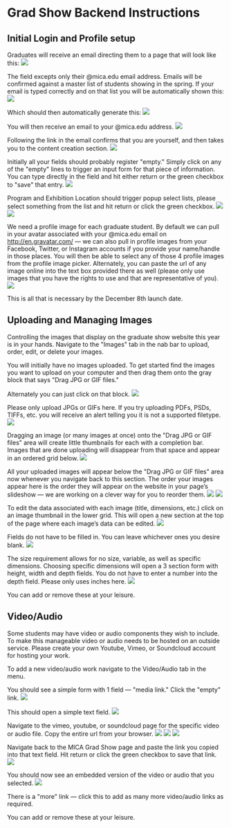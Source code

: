 # Grad Show Backend Instructions

## Initial Login and Profile setup
Graduates will receive an email directing them to a page that will look like this: 
![](step1.0.png)

The field excepts only their @mica.edu email address. Emails will be confirmed against a master list of students showing in the spring. If your email is typed correctly and on that list you will be automatically shown this:
![](step1.1.png)

Which should then automatically generate this:
![](step1.2.png)

You will then receive an email to your @mica.edu address.
![](step1.3.png)

Following the link in the email confirms that you are yourself, and then takes you to the content creation section.
![](step2.0.png)

Initially all your fields should probably register "empty." Simply click on any of the "empty" lines to trigger an input form for that piece of information. You can type directly in the  field and hit either return or the green checkbox to "save" that entry.
![](step2.1.png)

Program and Exhibition Location should trigger popup select lists, please select something from the list and hit return or click the green checkbox.
![](step2.2.png)
![](step2.3.png)

We need a profile image for each graduate student. By default we can pull in your avatar associated with your @mica.edu email on http://en.gravatar.com/ — we can also pull in profile images from your Facebook, Twitter, or Instagram accounts if you provide your name/handle in those places. You will then be able to select any of those 4 profile images from the profile image picker. Alternately, you can paste the url of any image online into the text box provided there as well (please only use images that you have the rights to use and that are representative of you).
![](step2.4.png)

This is all that is necessary by the December 8th launch date.

## Uploading and Managing Images
Controlling the images that display on the graduate show website this year is in your hands. Navigate to the "Images" tab in the nab bar to upload, order, edit, or delete your images.

You will initially have no images uploaded. To get started find the images you want to upload on your computer and then drag them onto the gray block that says "Drag JPG or GIF files."

Alternately you can just click on that block.
![](images-1.0.png)

Please only upload JPGs or GIFs here. If you try uploading PDFs, PSDs, TIFFs, etc. you will receive an alert telling you it is not a supported filetype.
![](images-1.1.1.png)

Dragging an image (or many images at once) onto the "Drag JPG or GIF files" area will create little thumbnails for each with a completion bar. Images that are done uploading will disappear from that space and appear in an ordered grid below.
![](images-1.1.0.png)

All your uploaded images will appear below the "Drag JPG or GIF files" area now whenever you navigate back to this section. The order your images appear here is the order they will appear on the website in your page’s slideshow — we are working on a clever way for you to reorder them.
![](images-1.2.png)
![](images-1.3.png)

To edit the data associated with each image (title, dimensions, etc.) click on an image thumbnail in the lower grid. This will open a new section at the top of the page where each image’s data can be edited.
![](images-1.4.0.png)

Fields do not have to be filled in. You can leave whichever ones you desire blank.
![](images-1.4.1.png)

The size requirement allows for no size, variable, as well as specific dimensions. Choosing specific dimensions will open a 3 section form with height, width and depth fields. You do not have to enter a number into the depth field. Please only uses inches here.
![](images-1.4.2.png)

You can add or remove these at your leisure.

## Video/Audio
Some students may have video or audio components they wish to include. To make this manageable video or audio needs to be hosted on an outside service. Please create your own Youtube, Vimeo, or Soundcloud account for hosting your work.

To add a new video/audio work navigate to the Video/Audio tab in the menu.

You should see a simple form with 1 field — "media link." Click the "empty" link.
![](v-a-t-1.1.png)

This should open a simple text field.
![](v-a-t-1.2.png)

Navigate to the vimeo, youtube, or soundcloud page for the specific video or audio file. Copy the entire url from your browser.
![](v-a-t-1.3.png)
![](v-a-t-1.6-youtube.png)
![](v-a-t-1.6-soundcloud.png)

Navigate back to the MICA Grad Show page and paste the link you copied into that text field. Hit return or click the green checkbox to save that link.
![](v-a-t-1.4.png)

You should now see an embedded version of the video or audio that you selected.
![](v-a-t-1.5.png)

There is a "more" link — click this to add as many more video/audio links as required.

You can add or remove these at your leisure.







